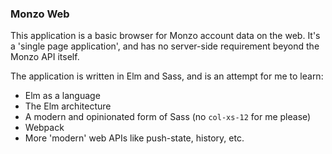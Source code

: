 ### Monzo Web

This application is a basic browser for Monzo account data on the web. It's a 'single page application', and has no server-side requirement beyond the Monzo API itself.

The application is written in Elm and Sass, and is an attempt for me to learn:

 - Elm as a language
 - The Elm architecture
 - A modern and opinionated form of Sass (no `col-xs-12` for me please)
 - Webpack
 - More 'modern' web APIs like push-state, history, etc.
